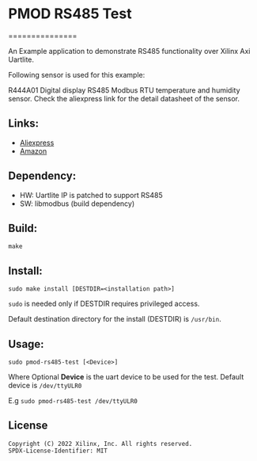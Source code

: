 # PMOD RS485 Test
===============

An Example application to demonstrate RS485 functionality over Xilinx Axi Uartlite.

Following sensor is used for this example:

R444A01 Digital display RS485 Modbus RTU temperature and humidity sensor.
Check the aliexpress link for the detail datasheet of the sensor.

## Links:
- [Aliexpress](https://www.aliexpress.com/item/33054683552.html)
- [Amazon](https://www.amazon.com/Temperature-Humidity-Sensor-Display-Modbus/dp/B078NRYBVZ)

## Dependency:
- HW: Uartlite IP is patched to support RS485
- SW: libmodbus (build dependency)

## Build:

`make`

## Install:

`sudo make install [DESTDIR=<installation path>]`

`sudo` is needed only if DESTDIR requires privileged access.

Default destination directory for the install (DESTDIR) is `/usr/bin`.

## Usage:

`sudo pmod-rs485-test [<Device>]`

Where Optional __**Device**__ is the uart device to be used for the test.
Default device is `/dev/ttyULR0`

E.g
`sudo pmod-rs485-test /dev/ttyULR0`

## License

```
Copyright (C) 2022 Xilinx, Inc. All rights reserved.
SPDX-License-Identifier: MIT
```

